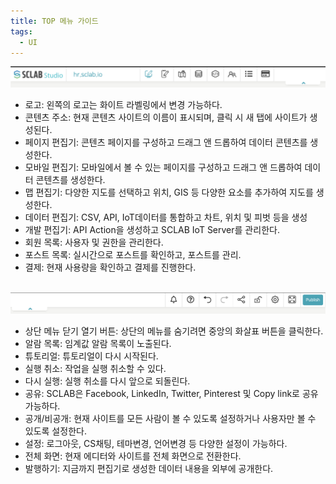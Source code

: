 ```yaml
---
title: TOP 메뉴 가이드
tags:
  - UI
---
```


![Top_left](./10.png)
- 로고: 왼쪽의 로고는 화이트 라벨링에서 변경 가능하다.
- 콘텐츠 주소: 현재 콘텐츠 사이트의 이름이 표시되며, 클릭 시 새 탭에 사이트가 생성된다.
- 페이지 편집기: 콘텐츠 페이지를 구성하고 드래그 앤 드롭하여 데이터 콘텐츠를 생성한다.
- 모바일 편집기: 모바일에서 볼 수 있는 페이지를 구성하고 드래그 앤 드롭하여 데이터 콘텐츠를 생성한다.
- 맵 편집기: 다양한 지도를 선택하고 위치, GIS 등 다양한 요소를 추가하여 지도를 생성한다.
- 데이터 편집기: CSV, API, IoT데이터를 통합하고 차트, 위치 및 피벗 등을 생성
- 개발 편집기: API Action을 생성하고 SCLAB IoT Server를 관리한다.
- 회원 목록: 사용자 및 권한을 관리한다.
- 포스트 목록: 실시간으로 포스트를 확인하고, 포스트를 관리.
- 결제: 현재 사용량을 확인하고 결제를 진행한다. 
<br/><br/>


![Top_right](./11.png)
- 상단 메뉴 닫기 열기 버튼: 상단의 메뉴를 숨기려면 중앙의 화살표 버튼을 클릭한다.
- 알람 목록: 임계값 알람 목록이 노출된다.
- 튜토리얼: 튜토리얼이 다시 시작된다.
- 실행 취소: 작업을 실행 취소할 수 있다.
- 다시 실행: 실행 취소를 다시 앞으로 되돌린다.
- 공유: SCLAB은 Facebook, LinkedIn, Twitter, Pinterest 및 Copy link로 공유 가능하다.
- 공개/비공개: 현재 사이트를 모든 사람이 볼 수 있도록 설정하거나 사용자만 볼 수 있도록 설정한다.
- 설정: 로그아웃, CS채팅, 테마변경, 언어변경 등 다양한 설정이 가능하다.
- 전체 화면: 현재 에디터와 사이트를 전체 화면으로 전환한다.
- 발행하기: 지금까지 편집기로 생성한 데이터 내용을 외부에 공개한다.
<br/><br/>